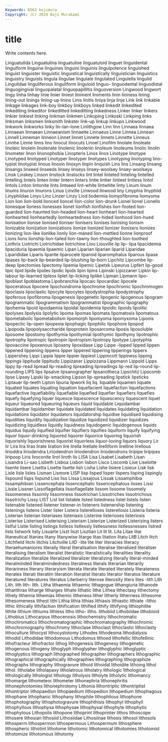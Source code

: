 ```yaml
---
Keywords: 8563 kojimura
Copyright: (C) 2024 Koji Murakami
---
```


# title

Write contents here.



Linguatulida Linguatulina linguatuline linguatuloid linguet linguidental linguiform linguine
linguines linguini linguinis linguipotence linguished linguist linguister linguistic linguistical linguistically
linguistician linguistics linguistry linguists lingula lingulae lingulate lingulated Lingulella lingulid
Lingulidae linguliferous linguliform linguloid linguo- linguodental linguodistal linguogingival linguopalatal linguopapillitis
linguoversion Lingwood lingwort lingy linha linhay linie linier liniest liniment
liniments linin lininess lining lining-out linings lining-up linins Linis linitis
liniya linja linje Link link linkable linkage linkages link-boy linkboy
linkboys linked linkedit linkedited linkediting linkeditor linkeditted linkeditting linkedness Linker
linker linkers linkier linkiest linking linkman linkmen Linkoping Linkoski Linkping
links linksman linksmen linksmith linkster link-up linkup linkups Linkwood linkwork
linkworks linky lin-lan-lone Linlithgow Linn linn Linnaea linnaea Linnaean linnaean
Linnaeanism linnaeite Linnaeus Linne Linnea Linnean Linnell Linneman linneon Linnet
linnet Linnete linnets Linnette Linneus Linnhe Linnie linns lino linocut
linocuts Linoel Linofilm linolate linoleate linoleic linolein linolenate linolenic linolenin
linoleum linoleums linolic linolin linometer linon linonophobia Linopteris Linos linos
Linotype linotype Linotyped linotyped Linotyper linotyper linotypes Linotyping linotyping lino-typist
linotypist linous linoxin linoxyn linpin linquish Lins lins Linsang linsang
linsangs linseed linseeds linsey linseys linsey-woolsey linsey-woolseys Linsk Linskey Linson
linstock linstocks lint lintel linteled linteling lintelled lintelling lintels linten
linter lintern linters lintie lintier lintiest lintless lintol lintols Linton
lintonite lints lintseed lint-white lintwhite linty Linum linum linums linuron
linurons Linus Linville Linwood linwood liny Linyphia linyphiid Linyphiidae Linyu
Linz Linzer Linzy Liod liodermia liomyofibroma liomyoma Lion lion lion-bold
lionced lioncel lion-color lion-drunk Lionel lionel Lionello lionesque lioness lionesses
lionet lionfish lionfishes lion-footed lion-guarded lion-haunted lion-headed lion-heart lionheart lion-hearted
lionhearted lionheartedly lionheartedness lion-hided lionhood lion-hued lionisation lionise lionised lioniser
lionisers lionises lionising lionism lionizable lionization lionizations lionize lionized lionizer
lionizers lionizes lionizing lion-like lionlike lionly lion-maned lion-mettled lionne lionproof
Lions lions lionship lion-tailed lion-tawny lion-thoughted lion-toothed Liothrix Liotrichi Liotrichidae
liotrichine Liou Liouville lip lip- lipa lipacidemia lipaciduria lipaemia lipaemic
Lipan Liparian liparian liparid Liparidae Liparididae Liparis liparite liparocele liparoid
liparomphalus liparous lipase lipases lip-back lip-bearded lip-blushing lip-born Lipchitz Lipcombe
lip-deep lipectomies lipectomy lipemia lipemic Lipetsk Lipeurus Lipfert lip-good lipic
lipid lipide lipides lipidic lipids lipin lipins Lipinski Lipizzaner Lipkin
lip-labour lip-learned lipless liplet lip-licking liplike Lipman Lipmann lipo- lipoblast
lipoblastoma Lipobranchia lipocaic lipocardiac lipocele lipoceratous lipocere lipochondroma lipochrome lipochromic
lipochromogen lipoclasis lipoclastic lipocyte lipocytes lipodystrophia lipodystrophy lipoferous lipofibroma lipogenesis
lipogenetic lipogenic lipogenous lipogram lipogrammatic lipogrammatism lipogrammatist lipographic lipography lipohemia
lipoid lipoidaemia lipoidal lipoidemia lipoidic lipoids lipolitic lipolyses lipolysis lipolytic
lipoma lipomas lipomata lipomatosis lipomatous lipometabolic lipometabolism lipomorph lipomyoma lipomyxoma
Liponis lipopectic lip-open lipopexia lipophagic lipophilic lipophore lipopod Lipopoda lipopolysaccharide
lipoprotein liposarcoma liposis liposoluble liposome lipostomy lipothymia lipothymial lipothymic lipothymy
lipotrophic lipotrophy lipotropic lipotropin lipotropism lipotropy lipotype Lipotyphla lipovaccine lipoxenous
lipoxeny lipoxidase Lipp Lippe -lipped lipped lippen lippened lippening lippens
lipper lippered lippering lipperings lippers Lippershey Lippi Lippia lippie lippier
lippiest Lippincott lippiness lipping lippings lippitude lippitudo Lippizaner Lippizzana Lippmann
Lippold Lipps lippy lip-read lipread lip-reading lipreading lipreadings lip-red lip-round
lip-rounding LIPS lips lipsalve lipsanographer lipsanotheca Lipschitz Lipscomb lipse Lipsey
Lipski lip-smacking Lipson lip-spreading lipstick lipsticks Liptauer lip-teeth Lipton lipuria
lipwork liq liq. liquable liquamen liquate liquated liquates liquating liquation
liquefacient liquefaction liquefactions liquefactive liquefiability liquefiable liquefied liquefier liquefiers liquefies
liquefy liquefying liquer liquesce liquescence liquescency liquescent liquet liqueur liqueured
liqueuring liqueurs liquid liquidable Liquidambar liquidambar liquidamber liquidate liquidated liquidates
liquidating liquidation liquidations liquidator liquidators liquidatorship liquidise liquidised liquidising liquidities
liquidity liquidization liquidize liquidized liquidizer liquidizes liquidizing liquidless liquidly liquidness
liquidogenic liquidogenous liquids liquidus liquidy liquified liquifier liquifiers liquifies liquiform
liquify liquifying liquor liquor-drinking liquored liquorer liquorice liquoring liquorish liquorishly
liquorishness liquorist liquorless liquor-loving liquors liquory Lir lir Lira lira
liras lirate liration lire lirella lirellate lirelliform lirelline lirellous lirioddra
liriodendra Liriodendron liriodendron liriodendrons liripipe liripipes liripoop Liris liroconite lirot
liroth lis LISA Lisa Lisabet Lisabeth Lisan Lisandra Li-sao Lisbeth
Lisboa Lisbon lisbon Lisco Liscomb Lise Liselotte lisente lisere Lisetta
Lisette lisette lish Lisha Lishe lisiere Lisieux Lisk lisk Lisle
lisle lisles Lisman Lismore LISP lisp lisped lisper lispers lisping
lispingly lispound lisps lispund Liss liss Lissa Lissajous Lissak Lissamphibia
lissamphibian Lissencephala lissencephalic lissencephalous lisses Lissi Lissie Lissner Lissoflagellata lissoflagellate
lissom lissome lissomely lissomeness lissomly lissomness lissotrichan Lissotriches lissotrichous lissotrichy
Lissy LIST List list listable listed listedness listel listels listen
listenable listened listener listener-in listeners listenership listening listenings listens Lister
lister Listera listerelloses listerellosis Listeria listeria Listerian listerian listeriases listeriasis
Listerine listerioses listeriosis Listerise Listerised Listerising Listerism Listerize Listerized Listerizing
listers listful Listie listing listings listless listlessly listlessness listlessnesses listred
lists listwork listy Lisuarte Liszt liszt Lisztian Lit lit lit.
Lita Litae litai litaneutical litanies litany litanywise litarge litas litation
litatu LitB Litch litch Litchfield litchi litchis Litchville LitD -lite
lite liter literacies literacy literaehumaniores literaily literal literalisation literalise literalised
literaliser literalising literalism literalist literalistic literalistically literalities literality literalization literalize
literalized literalizer literalizing literally literal-minded literalminded literalmindedness literalness literals literarian
literarily literariness literary literaryism literata literate literated literately literateness literates
literati literatim literation literatist literato literator literatos literature literatured literatures
literatus Literberry literose literosity liters lites -lith Lith Lith. lith
lith- lith. Litha lithaemia lithaemic lithagogue lithangiuria lithanode lithanthrax litharge
litharges lithate lithatic lithe Lithea lithectasy lithectomy lithely lithemia lithemias
lithemic litheness lither litherly litherness lithesome lithesomeness lithest lithi Lithia
lithia lithias lithiasis lithiastic lithiate -lithic lithic lithically lithifaction lithification
lithified lithify lithifying lithiophilite lithite lithium lithiums lithless litho litho-
litho. lithobiid Lithobiidae lithobioid Lithobius Lithocarpus lithocenosis lithochemistry lithochromatic lithochromatics
lithochromatographic lithochromatography lithochromic lithochromography lithochromy lithoclase lithoclast lithoclastic lithoclasty lithoculture
lithocyst lithocystotomy Lithodes lithodesma lithodialysis lithodid Lithodidae lithodomous Lithodomus lithoed
lithofellic lithofellinic lithofracteur lithofractor lithog lithogenesis lithogenesy lithogenetic lithogenous lithogeny
lithoglyph lithoglypher lithoglyphic lithoglyptic lithoglyptics lithograph lithographed lithographer lithographers lithographic
lithographical lithographically lithographies lithographing lithographize lithographs lithography lithogravure lithoid lithoidal
lithoidite lithoing lithol lithol. litholabe litholapaxy litholatrous litholatry lithologic lithological
lithologically lithologist lithology litholysis litholyte litholytic lithomancy lithomarge lithometeor lithometer
lithonephria lithonephritis lithonephrotomies lithonephrotomy Lithonia lithontriptic lithontriptist lithontriptor lithopaedion lithopaedium
lithopedion lithopedium lithophagous lithophane lithophanic lithophany lithophile lithophilous lithophone lithophotography
lithophotogravure lithophthisis lithophyl lithophyll lithophyllous lithophysa lithophysae lithophysal lithophyte lithophytic
lithophytous Lithopolis lithopone lithoprint lithoprinter lithos lithoscope lithosere lithosian lithosiid
Lithosiidae Lithosiinae lithosis lithosol lithosols lithosperm lithospermon lithospermous Lithospermum lithosphere
lithospheric lithotint lithotome lithotomic lithotomical lithotomies lithotomist lithotomize lithotomous lithotomy
